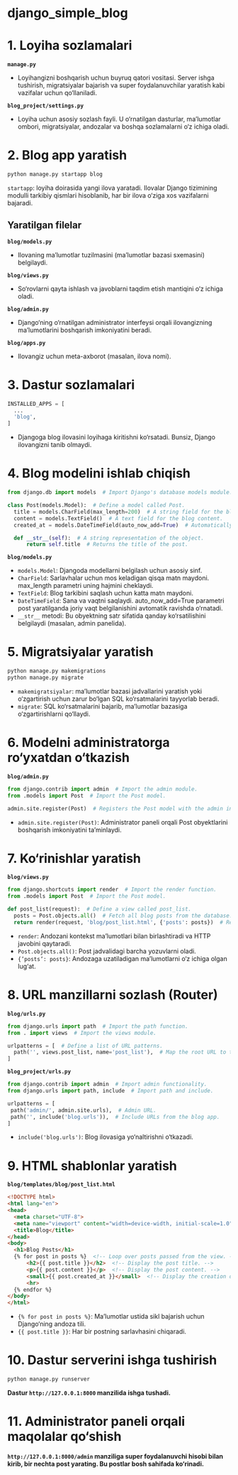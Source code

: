 # django_simple_blog

# 1. Loyiha sozlamalari
 **```manage.py```**
  * Loyihangizni boshqarish uchun buyruq qatori vositasi. Server ishga tushirish, migratsiyalar bajarish va super foydalanuvchilar yaratish kabi vazifalar uchun qo‘llaniladi.

 **```blog_project/settings.py```**
  * Loyiha uchun asosiy sozlash fayli. U o‘rnatilgan dasturlar, ma’lumotlar ombori, migratsiyalar, andozalar va boshqa sozlamalarni o‘z ichiga oladi.

#
# 2. Blog app yaratish
  ```bash
  python manage.py startapp blog
  ```
  ```startapp```: loyiha doirasida yangi ilova yaratadi. Ilovalar Django tizimining modulli tarkibiy qismlari hisoblanib, har bir ilova o‘ziga xos vazifalarni bajaradi.

## Yaratilgan filelar
 **```blog/models.py```**
  * Ilovaning ma’lumotlar tuzilmasini (ma’lumotlar bazasi sxemasini) belgilaydi.

 **```blog/views.py```**
  * So‘rovlarni qayta ishlash va javoblarni taqdim etish mantiqini o‘z ichiga oladi.

 **```blog/admin.py```**
  * Django‘ning o‘rnatilgan administrator interfeysi orqali ilovangizning ma’lumotlarini boshqarish imkoniyatini beradi.

 **```blog/apps.py```**
  * Ilovangiz uchun meta-axborot (masalan, ilova nomi).
#

# 3. Dastur sozlamalari
  ```python
  INSTALLED_APPS = [
    ...
    'blog',
  ]
  ```
  * Djangoga blog ilovasini loyihaga kiritishni ko‘rsatadi. Bunsiz, Django ilovangizni tanib olmaydi.

#
# 4. Blog modelini ishlab chiqish
  ```python
  from django.db import models  # Import Django's database models module.

class Post(models.Model):  # Define a model called Post.
    title = models.CharField(max_length=200)  # A string field for the blog title.
    content = models.TextField()  # A text field for the blog content.
    created_at = models.DateTimeField(auto_now_add=True)  # Automatically saves the timestamp when the post is created.

    def __str__(self):  # A string representation of the object.
        return self.title  # Returns the title of the post.
  ```

 **```blog/models.py```**
  * ```models.Model```: Djangoda modellarni belgilash uchun asosiy sinf.
  * ```CharField```: Sarlavhalar uchun mos keladigan qisqa matn maydoni. max_length parametri uning hajmini cheklaydi.
  * ```TextField```: Blog tarkibini saqlash uchun katta matn maydoni.
  * ```DateTimeField```: Sana va vaqtni saqlaydi. auto_now_add=True parametri post yaratilganda joriy vaqt belgilanishini avtomatik ravishda o‘rnatadi.
  * ```__str__``` metodi: Bu obyektning satr sifatida qanday ko‘rsatilishini belgilaydi (masalan, admin panelida).

#
# 5. Migratsiyalar yaratish
  ```python
  python manage.py makemigrations
  python manage.py migrate
  ```
  * ```makemigratsiyalar```: ma’lumotlar bazasi jadvallarini yaratish yoki o‘zgartirish uchun zarur bo‘lgan SQL ko‘rsatmalarini tayyorlab beradi.
  * ```migrate```: SQL ko‘rsatmalarini bajarib, ma’lumotlar bazasiga o‘zgartirishlarni qo‘llaydi.

#
# 6. Modelni administratorga ro‘yxatdan o‘tkazish
 **```blog/admin.py```**
  ```python
  from django.contrib import admin  # Import the admin module.
from .models import Post  # Import the Post model.

admin.site.register(Post)  # Registers the Post model with the admin interface.
  ```
  * ```admin.site.register(Post)```: Administrator paneli orqali Post obyektlarini boshqarish imkoniyatini ta’minlaydi.

#
# 7. Ko‘rinishlar yaratish
 **```blog/views.py```**
  ```python
  from django.shortcuts import render  # Import the render function.
from .models import Post  # Import the Post model.

def post_list(request):  # Define a view called post_list.
    posts = Post.objects.all()  # Fetch all blog posts from the database.
    return render(request, 'blog/post_list.html', {'posts': posts})  # Render the template with the posts.
  ```
  * ```render```: Andozani kontekst ma’lumotlari bilan birlashtiradi va HTTP javobini qaytaradi.
  * ```Post.objects.all()```: Post jadvalidagi barcha yozuvlarni oladi.
  * ```{’posts’: posts}```: Andozaga uzatiladigan ma’lumotlarni o‘z ichiga olgan lug‘at.

#
# 8. URL manzillarni sozlash (Router)
 **```blog/urls.py```**
  ```python
  from django.urls import path  # Import the path function.
from . import views  # Import the views module.

urlpatterns = [  # Define a list of URL patterns.
    path('', views.post_list, name='post_list'),  # Map the root URL to the post_list view.
]
  ```

  **```blog_project/urls.py```**
   ```python
   from django.contrib import admin  # Import admin functionality.
from django.urls import path, include  # Import path and include.

urlpatterns = [
    path('admin/', admin.site.urls),  # Admin URL.
    path('', include('blog.urls')),  # Include URLs from the blog app.
]
  ```
  * ```include('blog.urls')```: Blog ilovasiga yo‘naltirishni o‘tkazadi.

#
# 9. HTML shablonlar yaratish
 **```blog/templates/blog/post_list.html```**
  ```html
  <!DOCTYPE html>
<html lang="en">
<head>
    <meta charset="UTF-8">
    <meta name="viewport" content="width=device-width, initial-scale=1.0">
    <title>Blog</title>
</head>
<body>
    <h1>Blog Posts</h1>
    {% for post in posts %}  <!-- Loop over posts passed from the view. -->
        <h2>{{ post.title }}</h2>  <!-- Display the post title. -->
        <p>{{ post.content }}</p>  <!-- Display the post content. -->
        <small>{{ post.created_at }}</small>  <!-- Display the creation date. -->
        <hr>
    {% endfor %}
</body>
</html>
  ```

 * ```{% for post in posts %}```: Ma’lumotlar ustida sikl bajarish uchun Django‘ning andoza tili.
 * ```{{ post.title }}```: Har bir postning sarlavhasini chiqaradi.

#
# 10. Dastur serverini ishga tushirish
  ```bash
  python manage.py runserver
  ```
  **Dastur ```http://127.0.0.1:8000``` manzilida ishga tushadi.**

#
# 11. Administrator paneli orqali maqolalar qo‘shish
 **```http://127.0.0.1:8000/admin``` manziliga super foydalanuvchi hisobi bilan kirib, bir nechta post yarating. Bu postlar bosh sahifada ko‘rinadi.**
